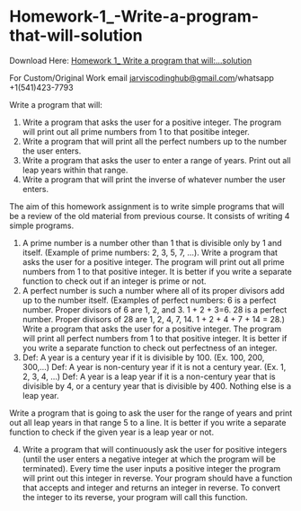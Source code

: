 # Homework-1_-Write-a-program-that-will-solution

Download Here: [Homework 1_ Write a program that will:…solution](https://jarviscodinghub.com/assignment/homework-1_-write-a-program-that-will-solution/)

For Custom/Original Work email jarviscodinghub@gmail.com/whatsapp +1(541)423-7793

Write a program that will:
1. Write a program that asks the user for a positive integer. The program will print out all prime numbers from 1 to that positibe integer.
2. Write a program that will print all the perfect numbers up to the number the user enters.
3. Write a program that asks the user to enter a range of years. Print out all leap years within that range.
4. Write a program that will print the inverse of whatever number the user enters.

The aim of this homework assignment is to write simple programs that will be a review of the old material from previous course. It consists of writing 4 simple programs.
1. A prime number is a number other than 1 that is divisible only by 1 and itself. (Example of prime numbers: 2, 3, 5, 7, …). Write a program that asks the user for a positive integer. The program will print out all prime numbers from 1 to that positive integer. It is better if you write a separate function to check out if an integer is prime or not.
2. A perfect number is such a number where all of its proper divisors add up to the number itself. (Examples of perfect numbers: 6 is a perfect number. Proper divisors of 6 are 1, 2, and 3. 1 + 2 + 3=6. 28 is a perfect number. Proper divisors of 28 are 1, 2, 4, 7, 14. 1 + 2 + 4 + 7 + 14 = 28.) Write a program that asks the user for a positive integer. The program will print all perfect numbers from 1 to that positive integer. It is better if you write a separate function to check out perfectness of an integer.
3. Def: A year is a century year if it is divisible by 100. (Ex. 100, 200, 300,…)
Def: A year is non-century year if it is not a century year. (Ex. 1, 2, 3, 4, …)
Def: A year is a leap year if it is a non-century year that is divisible by 4, or a century year that is divisible by 400. Nothing else is a leap year.

Write a program that is going to ask the user for the range of years and print out all leap years in that range 5 to a line. It is better if you write a separate function to check if the given year is a leap year or not.

4. Write a program that will continuously ask the user for positive integers (until the user enters a negative integer at which the program will be terminated). Every time the user inputs a positive integer the program will print out this integer in reverse. Your program should have a function that accepts and integer and returns an integer in reverse. To convert the integer to its reverse, your program will call this function.


